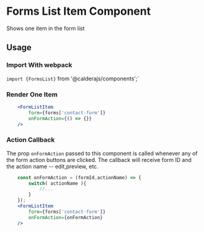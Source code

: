 # Forms List Item Component
Shows one item in the form list

## Usage
 
### Import With webpack
`import {FormsList}` from '@calderajs/components';`


### Render One Item
```jsx
	<FormListItem 
        form={forms['contact-form']} 
        onFormAction={() => {}} 
	/>

```

### Action Callback
The prop `onFormAction` passed to this component is called whenever any of the form action buttons are clicked. The callback will receive form ID and the action name -- edit,preview, etc.


```jsx
    const onFormAction = (formId,actionName) => {
        switch( actionName ){
            //...
        }
    });
	<FormListItem 
        form={forms['contact-form']} 
        onFormAction={onFormAction} 
	/>

```
